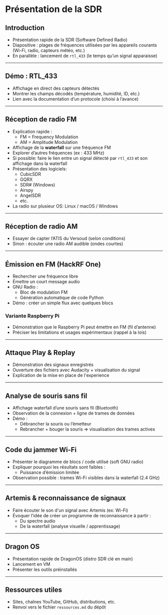 # Présentation de la SDR

## Introduction
- Présentation rapide de la SDR (Software Defined Radio)
- Diapositive : plages de fréquences utilisées par les appareils courants (Wi-Fi, radio, capteurs météo, etc.)
- En parallèle : lancement de `rtl_433` (le temps qu’un signal apparaisse)

---

## Démo : RTL_433

- Affichage en direct des capteurs détectés
- Montrer les champs décodés (température, humidité, ID, etc.)
- Lien avec la documentation d’un protocole (choisi à l’avance)

---

## Réception de radio FM

- Explication rapide :
  - FM = Frequency Modulation
  - AM = Amplitude Modulation
- Affichage de la **waterfall** sur une fréquence FM
- Explorer d’autres fréquences (ex : 433 MHz)
- Si possible: faire le lien entre un signal détecté par `rtl_433` et son affichage dans la waterfall
- Présentation des logiciels:
  - CubicSDR
  - GQRX
  - SDR# (Windows)
  - Airspy
  - AngelSDR
  - etc.
- La radio sur plusieur OS: Linux / macOS / Windows

---

## Réception de radio AM

- Essayer de capter l’ATIS du Versoud (selon conditions)
- Sinon : écouter une radio AM audible (ondes courtes)

---

## Émission en FM (HackRF One)

- Rechercher une fréquence libre
- Émettre un court message audio
- GNU Radio :
  - Bloc de modulation FM
  - Génération automatique de code Python
- Démo : créer un simple flux avec quelques blocs

### Variante Raspberry Pi

- Démonstration que le Raspberry Pi peut émettre en FM (fil d’antenne)
- Préciser les limitations et usages expérimentaux (rappel à la lois)

---

## Attaque Play & Replay

- Démonstration des signaux enregistrés
- Ouverture des fichiers avec Audacity + visualisation du signal
- Explication de la mise en place de l'experience

---

## Analyse de souris sans fil

- Affichage waterfall d’une souris sans fil (Bluetooth)
- Observation de la connexion + ligne de trames de données
- Démo :
  - Débrancher la souris ou l’émetteur
  - Rebrancher + bouger la souris => visualisation des trames actives

---

## Code du jammer Wi-Fi

- Présenter le diagramme de blocs / code utilisé (soft GNU radio)
- Expliquer pourquoi les résultats sont faibles :
  - Puissance d’émission limitée
- Observation possible : trames Wi-Fi visibles dans la waterfall (2.4 GHz)

---

## Artemis & reconnaissance de signaux

- Faire écouter le son d'un signal avec Artemis (ex: Wi-Fi)
- Évoquer l’idée de créer un programme de reconnaissance à partir :
  - Du spectre audio
  - De la waterfall (analyse visuelle / apprentissage)

---

## Dragon OS

- Présentation rapide de DragonOS (distro SDR clé en main)
- Lancement en VM
- Présenter les outils préinstallés

---

## Ressources utiles

- Sites, chaînes YouTube, GitHub, distributions, etc.
- Renvoi vers le fichier `ressources.md` du dépôt

